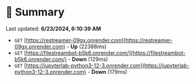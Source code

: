 # 📖 Summary
Last updated: **6/23/2024, 6:10:39 AM**

- `GET` [https://restreamer-09gx.onrender.com](https://restreamer-09gx.onrender.com) - **Up** (22388ms)
- `GET` [https://filestreambot-b5k6.onrender.com/](https://filestreambot-b5k6.onrender.com/) - **Down** (129ms)
- `GET` [https://jupyterlab-python3-12-3.onrender.com](https://jupyterlab-python3-12-3.onrender.com) - **Down** (179ms)
